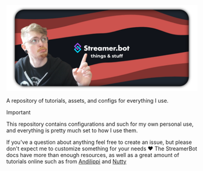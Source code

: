 ![banner](/assets/banner.webp)


A repository of tutorials, assets, and configs for everything I use.

> [!IMPORTANT]
> This repository contains configurations and such for my own personal use, and everything is pretty much set to how I use them.
> 
> If you've a question about anything feel free to create an issue, but please don't expect me to customize something for your needs ❤️ The StreamerBot docs have more than enough resources, as well as a great amount of tutorials online such as from [Andilippi](https://youtube.com/@andilippi) and [Nutty](https://www.youtube.com/@nuttylmao)
